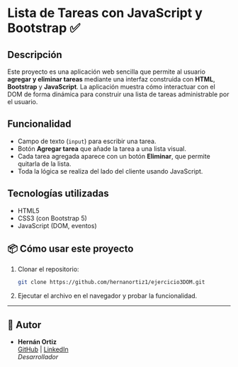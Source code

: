 # Lista de Tareas con JavaScript y Bootstrap ✅

## Descripción

Este proyecto es una aplicación web sencilla que permite al usuario **agregar y eliminar tareas** mediante una interfaz construida con **HTML**, **Bootstrap** y **JavaScript**. La aplicación muestra cómo interactuar con el DOM de forma dinámica para construir una lista de tareas administrable por el usuario.

## Funcionalidad

- Campo de texto (`input`) para escribir una tarea.
- Botón **Agregar tarea** que añade la tarea a una lista visual.
- Cada tarea agregada aparece con un botón **Eliminar**, que permite quitarla de la lista.
- Toda la lógica se realiza del lado del cliente usando JavaScript.

## Tecnologías utilizadas

- HTML5  
- CSS3 (con Bootstrap 5)  
- JavaScript (DOM, eventos)


## 📦 Cómo usar este proyecto
1. Clonar el repositorio:

   ```bash
   git clone https://github.com/hernanortiz1/ejercicio3DOM.git
   ```
2. Ejecutar el archivo en el navegador y probar la funcionalidad.

---

## 👤 Autor

- **Hernán Ortiz**  
  [GitHub](https://github.com/hernanortiz1) | [LinkedIn](https://www.linkedin.com/in/hern%C3%A1n-ortiz/)  
  *Desarrollador*
